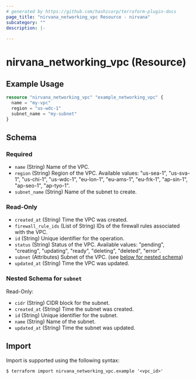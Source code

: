 ```yaml
---
# generated by https://github.com/hashicorp/terraform-plugin-docs
page_title: "nirvana_networking_vpc Resource - nirvana"
subcategory: ""
description: |-
  
---
```


# nirvana_networking_vpc (Resource)



## Example Usage

```terraform
resource "nirvana_networking_vpc" "example_networking_vpc" {
  name = "my-vpc"
  region = "us-wdc-1"
  subnet_name = "my-subnet"
}
```

<!-- schema generated by tfplugindocs -->
## Schema

### Required

- `name` (String) Name of the VPC.
- `region` (String) Region of the VPC.
Available values: "us-sea-1", "us-sva-1", "us-chi-1", "us-wdc-1", "eu-lon-1", "eu-ams-1", "eu-frk-1", "ap-sin-1", "ap-seo-1", "ap-tyo-1".
- `subnet_name` (String) Name of the subnet to create.

### Read-Only

- `created_at` (String) Time the VPC was created.
- `firewall_rule_ids` (List of String) IDs of the firewall rules associated with the VPC.
- `id` (String) Unique identifier for the operation.
- `status` (String) Status of the VPC.
Available values: "pending", "creating", "updating", "ready", "deleting", "deleted", "error".
- `subnet` (Attributes) Subnet of the VPC. (see [below for nested schema](#nestedatt--subnet))
- `updated_at` (String) Time the VPC was updated.

<a id="nestedatt--subnet"></a>
### Nested Schema for `subnet`

Read-Only:

- `cidr` (String) CIDR block for the subnet.
- `created_at` (String) Time the subnet was created.
- `id` (String) Unique identifier for the subnet.
- `name` (String) Name of the subnet.
- `updated_at` (String) Time the subnet was updated.

## Import

Import is supported using the following syntax:

```shell
$ terraform import nirvana_networking_vpc.example '<vpc_id>'
```
